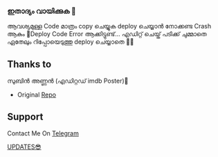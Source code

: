 ### ഇതാദ്യം വായിക്കുക 🤧

ആവശ്യമുള്ള Code മാത്രം copy ചെയ്യുക deploy ചെയ്യാൻ നോക്കണ്ട Crash ആകും 🤣Deploy  Code Error ആക്കിട്ടുണ്ട്... എഡിറ്റ്‌ ചെയ്ത് പടിക്ക് ചുമ്മാതെ ഏതേലും റിപ്പോയെടുത്തു deploy ചെയ്യാതെ 🤩💗

## Thanks to
സുബിൻ അണ്ണൻ (എഡിറ്റഡ് imdb Poster)🤩
* Original [Repo](https://github.com/Mahesh0253/Media-Search-bot)


## Support
Contact Me On [Telegram](https://t.me/Myfreak123)

[UPDATES😎](https://t.me/joinchat/GRyjgnhqIdtmNjI9)
